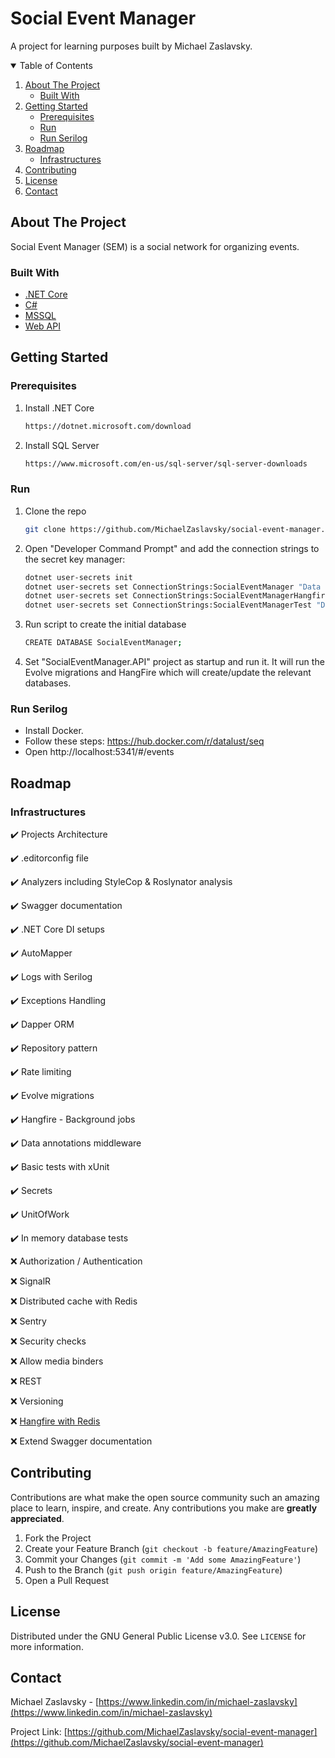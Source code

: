 # Social Event Manager
A project for learning purposes built by Michael Zaslavsky.

<!-- TABLE OF CONTENTS -->
<details open="open">
  <summary>Table of Contents</summary>
  <ol>
    <li>
      <a href="#about-the-project">About The Project</a>
      <ul>
        <li><a href="#built-with">Built With</a></li>
      </ul>
    </li>
    <li>
      <a href="#getting-started">Getting Started</a>
      <ul>
        <li><a href="#prerequisites">Prerequisites</a></li>
        <li><a href="#run">Run</a></li>
        <li><a href="#run-serilog">Run Serilog</a></li>
      </ul>
    </li>
    <li>
      <a href="#roadmap">Roadmap</a>
      <ul>
        <li><a href="#infrastructures">Infrastructures</a></li>
      </ul>
    </li>
    <li><a href="#contributing">Contributing</a></li>
    <li><a href="#license">License</a></li>
    <li><a href="#contact">Contact</a></li>
  </ol>
</details>



<!-- ABOUT THE PROJECT -->
## About The Project

Social Event Manager (SEM) is a social network for organizing events.

### Built With

* [.NET Core](https://en.wikipedia.org/wiki/.NET_Core)
* [C#](https://en.wikipedia.org/wiki/C_Sharp_(programming_language))
* [MSSQL](https://en.wikipedia.org/wiki/Microsoft_SQL_Server)
* [Web API](https://en.wikipedia.org/wiki/Web_API)



<!-- GETTING STARTED -->
## Getting Started

### Prerequisites

1. Install .NET Core
   ```sh
   https://dotnet.microsoft.com/download
   ```
2. Install SQL Server
   ```sh
   https://www.microsoft.com/en-us/sql-server/sql-server-downloads
   ```

### Run

1. Clone the repo
   ```sh
   git clone https://github.com/MichaelZaslavsky/social-event-manager.git
   ```
2. Open "Developer Command Prompt" and add the connection strings to the secret key manager:
	```sh
   dotnet user-secrets init
   dotnet user-secrets set ConnectionStrings:SocialEventManager "Data Source=.;Initial Catalog=SocialEventManager;Integrated Security=True;MultipleActiveResultSets=True;"
   dotnet user-secrets set ConnectionStrings:SocialEventManagerHangfire "Data Source=.;Initial Catalog=SocialEventManagerHangfire;Integrated Security=True;MultipleActiveResultSets=True;"
   dotnet user-secrets set ConnectionStrings:SocialEventManagerTest "Data Source=.;Initial Catalog=SocialEventManagerTest;Integrated Security=True;MultipleActiveResultSets=True;"
   ```
3. Run script to create the initial database
   ```sh
   CREATE DATABASE SocialEventManager;
   ```
4. Set "SocialEventManager.API" project as startup and run it. It will run the Evolve migrations and HangFire which will create/update the relevant databases.

### Run Serilog

* Install Docker.
* Follow these steps: https://hub.docker.com/r/datalust/seq
* Open http://localhost:5341/#/events


<!-- ROADMAP -->
## Roadmap

### Infrastructures
✔️ Projects Architecture

✔️ .editorconfig file

✔️ Analyzers including StyleCop & Roslynator analysis

✔️ Swagger documentation

✔️ .NET Core DI setups

✔️ AutoMapper

✔️ Logs with Serilog

✔️ Exceptions Handling

✔️ Dapper ORM

✔️ Repository pattern

✔️ Rate limiting

✔️ Evolve migrations

✔️ Hangfire - Background jobs

✔️ Data annotations middleware

✔️ Basic tests with xUnit

✔️ Secrets

✔️ UnitOfWork

✔️ In memory database tests

❌ Authorization / Authentication

❌ SignalR

❌ Distributed cache with Redis

❌ Sentry

❌ Security checks

❌ Allow media binders

❌ REST

❌ Versioning

❌ [Hangfire with Redis](https://github.com/marcoCasamento/Hangfire.Redis.StackExchange)

❌ Extend Swagger documentation




<!-- CONTRIBUTING -->
## Contributing

Contributions are what make the open source community such an amazing place to learn, inspire, and create. Any contributions you make are **greatly appreciated**.

1. Fork the Project
2. Create your Feature Branch (`git checkout -b feature/AmazingFeature`)
3. Commit your Changes (`git commit -m 'Add some AmazingFeature'`)
4. Push to the Branch (`git push origin feature/AmazingFeature`)
5. Open a Pull Request



<!-- LICENSE -->
## License

Distributed under the GNU General Public License v3.0. See `LICENSE` for more information.



<!-- CONTACT -->
## Contact

Michael Zaslavsky - [https://www.linkedin.com/in/michael-zaslavsky](https://www.linkedin.com/in/michael-zaslavsky)

Project Link: [https://github.com/MichaelZaslavsky/social-event-manager](https://github.com/MichaelZaslavsky/social-event-manager)
